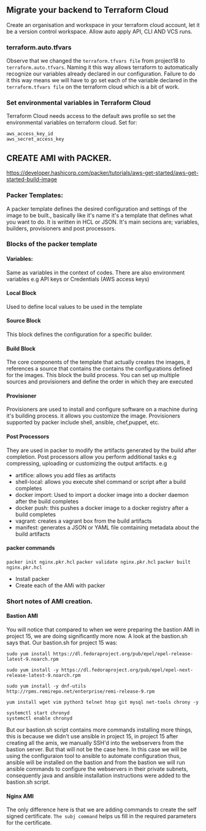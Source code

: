 ## Migrate your backend to Terraform Cloud
Create an organisation and workspace in your terraform cloud account, let it be a version control workspace. Allow auto apply API, CLI AND VCS runs.

### terraform.auto.tfvars
Observe that we changed the `terraform.tfvars file` from project18 to `terraform.auto.tfvars`. Naming it this way allows terraform to automatically recognize our variables already declared in our configuration. Failure to do it this way means we will have to go set each of the variable declared in the `terraform.tfvars file` on the terraform cloud which is a bit of work.

### Set environmental variables in Terraform Cloud
Terraform Cloud needs access to the default aws profile so set the environmental variables on terraform cloud.
Set for:
```
aws_access_key_id
aws_secret_access_key
```

## CREATE AMI with PACKER.
https://developer.hashicorp.com/packer/tutorials/aws-get-started/aws-get-started-build-image

### Packer Templates: 
A packer template defines the desired configuration and settings of the image to be built., basically like it's name it's a template that defines what you want to do. It is written in HCL or JSON. It's main secions are; variables, builders, provisioners and post processors.

### Blocks of the packer template

#### Variables:
Same as variables in the context of codes. There are also environment variables e.g API keys or Credentials (AWS access keys)

#### Local Block
Used to define local values to be used in the template

#### Source Block
This block defines the configuration for a specific builder. 

#### Build Block
The core components of the template that actually creates the images, it references a source that contains the contains the configurations defined for the images. This block the build process. You can set up multiple sources and provisioners and define the order in which they are executed

#### Provisioner
Provisioners are used to install and configure software on a machine during it's building process. it allows you customize the image. Provisioners supported by packer include shell, ansible, chef,puppet, etc.

#### Post Processors
They are used in packer to modify the artifacts generated by the build after completion. Post processors allow you perform additional tasks e.g compressing, uploading or customizing the output artifacts. e.g 
 - artifice: allows you add files as artifacts 
 - shell-local: allows you execute shel command or script after a build completes
 - docker import: Used to import a docker image into a docker daemon after the build completes
 - docker push: this pushes a docker image to a docker registry after a build completes
 - vagrant: creates a vagrant box from the build artifacts
 - manifest: generates a JSON or YAML file comtaining metadata about the build artifacts

#### packer commands
`packer init nginx.pkr.hcl`
`packer validate nginx.pkr.hcl`
`packer built nginx.pkr.hcl` 


- Install packer 
- Create each of the AMi with packer

### Short notes of AMI creation.
#### Bastion AMI
You will notice that compared to when we were preparing the bastion AMI in project 15, we are doing significantly more now. A look at the bastion.sh says that. Our bastion.sh for project 15 was:
```
sudo yum install https://dl.fedoraproject.org/pub/epel/epel-release-latest-9.noarch.rpm

sudo yum install -y https://dl.fedoraproject.org/pub/epel/epel-next-release-latest-9.noarch.rpm

sudo yum install -y dnf-utils http://rpms.remirepo.net/enterprise/remi-release-9.rpm

yum install wget vim python3 telnet htop git mysql net-tools chrony -y

systemctl start chronyd
systemctl enable chronyd
``` 

But our bastion.sh script contains more commands installing more things, this is because we didn't use ansible in project 15, in project 15 after creating all the amis, we manually SSH'd into the webservers from the bastion server. But that will not be the case here. In this case we will be using the configuraion tool to ansible to automate configuration thus, ansible will be installed on the bastion and from the bastion we will run ansible commands to configure the webservers in their private subnets, consequently java and ansible installation instructions were added  to the bastion.sh script.  

#### Nginx AMI

The only difference here is that we are adding commands to create the self signed certificate. `The subj command` helps us fill in the required parameters for the certificate.


